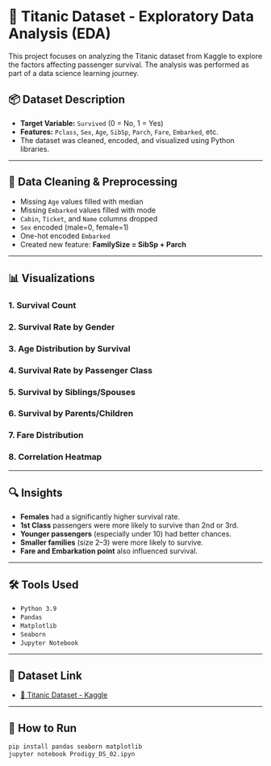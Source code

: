 # 🚢 Titanic Dataset - Exploratory Data Analysis (EDA)

This project focuses on analyzing the Titanic dataset from Kaggle to explore the factors affecting passenger survival. The analysis was performed as part of a data science learning journey.

## 📦 Dataset Description

- **Target Variable:** `Survived` (0 = No, 1 = Yes)
- **Features:** `Pclass`, `Sex`, `Age`, `SibSp`, `Parch`, `Fare`, `Embarked`, etc.
- The dataset was cleaned, encoded, and visualized using Python libraries.

---

## 🧹 Data Cleaning & Preprocessing

- Missing `Age` values filled with median
- Missing `Embarked` values filled with mode
- `Cabin`, `Ticket`, and `Name` columns dropped
- `Sex` encoded (male=0, female=1)
- One-hot encoded `Embarked`
- Created new feature: **FamilySize = SibSp + Parch**

---

## 📊 Visualizations

### 1. Survival Count  
### 2. Survival Rate by Gender  
### 3. Age Distribution by Survival  
### 4. Survival Rate by Passenger Class  
### 5. Survival by Siblings/Spouses  
### 6. Survival by Parents/Children  
### 7. Fare Distribution  
### 8. Correlation Heatmap  

---

## 🔍 Insights

- **Females** had a significantly higher survival rate.
- **1st Class** passengers were more likely to survive than 2nd or 3rd.
- **Younger passengers** (especially under 10) had better chances.
- **Smaller families** (size 2–3) were more likely to survive.
- **Fare and Embarkation point** also influenced survival.

---

## 🛠 Tools Used

- `Python 3.9`
- `Pandas`
- `Matplotlib`
- `Seaborn`
- `Jupyter Notebook`

---

## 📎 Dataset Link

- [🔗 Titanic Dataset - Kaggle](https://www.kaggle.com/competitions/titanic/data)

---

## 🚀 How to Run

```bash
pip install pandas seaborn matplotlib
jupyter notebook Prodigy_DS_02.ipyn
